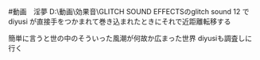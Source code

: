 #動画　淫夢
D:\動画\効果音\GLITCH SOUND EFFECTSのglitch sound 12 でdiyusi
が直接手をつかまれて巻き込まれたときにそれで近距離転移する

簡単に言うと世の中のそういった風潮が何故か広まった世界
diyusiも調査しに行く